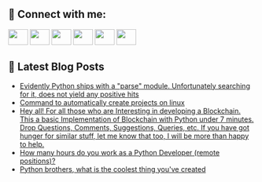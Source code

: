 ## 🔎 Connect with me:
[<img height="32" width="40" src="https://cdn.jsdelivr.net/npm/simple-icons@v5/icons/telegram.svg" />](https://t.me/bullbesh)
[<img height="32" width="40" src="https://cdn.jsdelivr.net/npm/simple-icons@v5/icons/vk.svg" />](https://vk.com/bullbesh)
[<img height="32" width="40" src="https://cdn.jsdelivr.net/npm/simple-icons@v5/icons/twitter.svg" />](https://twitter.com/bullbesh1)
[<img height="32" width="40" src="https://cdn.jsdelivr.net/npm/simple-icons@v5/icons/instagram.svg" />](https://www.instagram.com/bullbesh)
[<img height="32" width="40" src="https://cdn.jsdelivr.net/npm/simple-icons@v5/icons/reddit.svg" />](https://www.reddit.com/user/bullbesh)
[<img height="32" width="40" src="https://cdn.jsdelivr.net/npm/simple-icons@v5/icons/youtube.svg" />](https://www.youtube.com/channel/UCtfjRs6uzgq5mfm8S06WTcg)

## 📕 Latest Blog Posts
<!-- BLOG-POST-LIST:START -->
- [Evidently Python ships with a &quot;parse&quot; module. Unfortunately searching for it, does not yield any positive hits](https://www.reddit.com/r/Python/comments/v8z5sh/evidently_python_ships_with_a_parse_module/)
- [Command to automatically create projects on linux](https://www.reddit.com/r/Python/comments/v8wxsw/command_to_automatically_create_projects_on_linux/)
- [Hey all! For all those who are Interesting in developing a Blockchain. This a basic Implementation of Blockchain with Python under 7 minutes. Drop Questions, Comments, Suggestions, Queries, etc. If you have got hunger for similar stuff, let me know that too, I will be more than happy to help.](https://www.reddit.com/r/Python/comments/v8un32/hey_all_for_all_those_who_are_interesting_in/)
- [How many hours do you work as a Python Developer &lpar;remote positions&rpar;?](https://www.reddit.com/r/Python/comments/v8ttsc/how_many_hours_do_you_work_as_a_python_developer/)
- [Python brothers, what is the coolest thing you&#39;ve created](https://www.reddit.com/r/Python/comments/v8ttes/python_brothers_what_is_the_coolest_thing_youve/)
<!-- BLOG-POST-LIST:END -->
